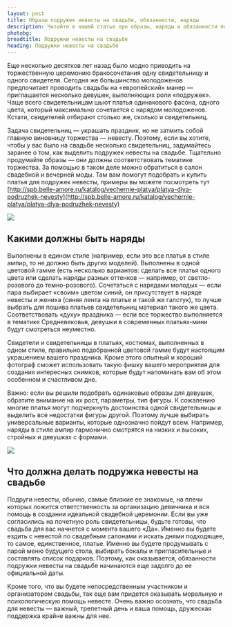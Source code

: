 ```yaml
---
layout: post
title: Образы подружек невесты на свадьбе, обязанности, наряды
description: Читайте в нашей статье про образы, наряды и обязанности подружек невесты на свадьбе.
photobg: 
breadtitle: Подружки невесты на свадьбе
heading: Подружки невесты на свадьбе
---
```


Еще несколько десятков лет назад было модно приводить на торжественную церемонию бракосочетания одну свидетельницу и одного свидетеля. Сегодня же большинство молодоженов предпочитает проводить свадьбы на «европейский» манер — приглашается несколько девушек, выполняющих роли «подружек». Чаще всего свидетельницам шьют платья одинакового фасона, одного цвета, который максимально сочетается с нарядом молодоженов. Кстати, свидетелей отбирают столько же, сколько и свидетельниц.

Задача свидетельниц — украшать праздник, но не затмить собой главную виновницу торжества — невесту. Поэтому, если вы хотите, чтобы у вас было на свадьбе несколько свидетельниц, задумайтесь заранее о том, как выделить подружек невесты на свадьбе. Тщательно продумайте образы — они должны соответствовать тематике торжества.
За помощью в таком деле можно обратиться в салон свадебной и вечерней моды. Там вам помогут подобрать и купить платья для подружек невесты, примеры вы можете посмотреть тут [http://spb.belle-amore.ru/katalog/vechernie-platya/platya-dlya-podruzhek-nevesty](http://spb.belle-amore.ru/katalog/vechernie-platya/platya-dlya-podruzhek-nevesty)

![](https://pochitai.club/images/podrugki-nevesty.jpg)

## Какими должны быть наряды

Выполнены в едином стиле (например, если это все платья в стиле ампир, то не должно быть других моделей).
Выполнены в одной цветовой гамме (есть несколько вариантов: сделать все платья одного цвета или сделать наряды разных оттенков — например, от светло-розового до темно-розового).
Сочетаться с нарядами молодых — если пара выбирает «своим» цветом синий, он присутствует в наряде невесты и жениха (синяя лента на платье и такой же галстук), то лучше выбрать для пошива платьев свидетельниц материал такого же цвета.
Соответствовать «духу» праздника — если все торжество выполняется в тематике Средневековья, девушки в современных платьях-мини будут смотреться неуместно.

Свидетели и свидетельницы в платьях, костюмах, выполненных в одном стиле, правильно подобранной цветовой гамме будут настоящим украшением вашего праздника. Кроме этого опытный и хороший фотограф сможет использовать такую фишку вашего мероприятия для создания интересных снимков, которые будут напоминать вам об этом особенном и счастливом дне.

Важно: если вы решили подобрать одинаковые образы для девушек, обратите внимание на их рост, параметры, тип фигуры. К сожалению многие платья могут подчеркнуть достоинства одной свидетельницы и выделить все недостатки фигуры другой. Поэтому лучше выбирать универсальные варианты, которые однозначно пойдут всем. Например, наряды в стиле ампир гармонично смотрятся на низких и высоких, стройных и девушках с формами.

![](https://pochitai.club/images/podrugki-nevesty-1.jpg)

## Что должна делать подружка невесты на свадьбе

Подруги невесты, обычно, самые близкие ее знакомые, на плечи которых ложится ответственность за организацию девичника и вся помощь в создании идеальной свадебной церемонии. Если вы уже согласились на почетную роль свидетельницы, будьте готовы, что свадьба для вас начнется с момента вашего «Да». Именно вы будете ездить с невестой по свадебным салонами и искать днями подходящее, то самое, единственное, платье. Именно вы будете продумывать с парой меню будущего стола, выбирать бокалы и пригласительные и составлять список подарков. Поэтому, как оказывается, обязанности подружки невесты на свадьбе начинаются еще задолго до ее официальной даты.

Кроме того, что вы будете непосредственным участником и организатором свадьбы, так еще вам придется оказывать моральную и психологическую помощь невесте. Очень важно осознать, что свадьба для невесты — важный, трепетный день и ваша помощь, дружеская поддержка крайне важны для нее.




